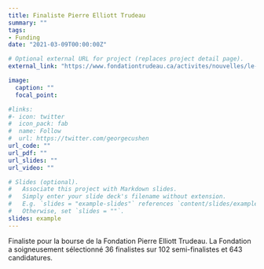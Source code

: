 ```yaml
---
title: Finaliste Pierre Elliott Trudeau
summary: ""
tags:
- Funding
date: "2021-03-09T00:00:00Z"

# Optional external URL for project (replaces project detail page).
external_link: "https://www.fondationtrudeau.ca/activites/nouvelles/le-premier-pas-vers-un-leadership-engage"

image:
  caption: ""
  focal_point:

#links:
#- icon: twitter
#  icon_pack: fab
#  name: Follow
#  url: https://twitter.com/georgecushen
url_code: ""
url_pdf: ""
url_slides: ""
url_video: ""

# Slides (optional).
#   Associate this project with Markdown slides.
#   Simply enter your slide deck's filename without extension.
#   E.g. `slides = "example-slides"` references `content/slides/example-slides.md`.
#   Otherwise, set `slides = ""`.
slides: example
---
```


Finaliste pour la bourse de la Fondation Pierre Elliott Trudeau. La Fondation a soigneusement sélectionné 36 finalistes sur 102 semi-finalistes et 643 candidatures.